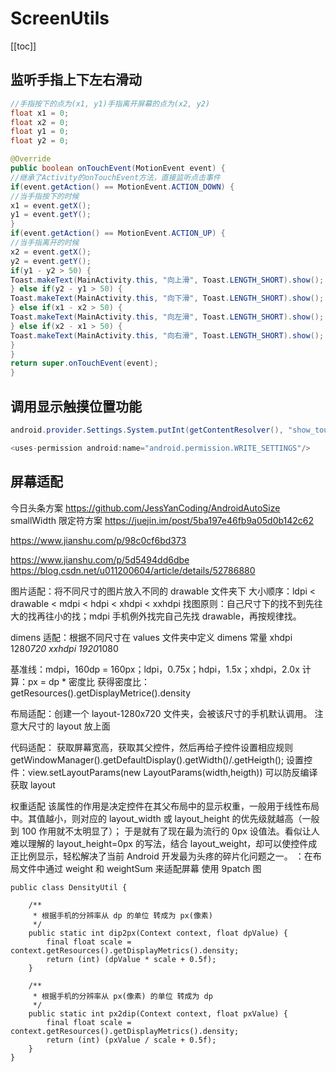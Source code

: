 # ScreenUtils

[[toc]]

## 监听手指上下左右滑动

```java
//手指按下的点为(x1, y1)手指离开屏幕的点为(x2, y2)
float x1 = 0;
float x2 = 0;
float y1 = 0;
float y2 = 0;

@Override
public boolean onTouchEvent(MotionEvent event) {
//继承了Activity的onTouchEvent方法，直接监听点击事件
if(event.getAction() == MotionEvent.ACTION_DOWN) {
//当手指按下的时候
x1 = event.getX();
y1 = event.getY();
}
if(event.getAction() == MotionEvent.ACTION_UP) {
//当手指离开的时候
x2 = event.getX();
y2 = event.getY();
if(y1 - y2 > 50) {
Toast.makeText(MainActivity.this, "向上滑", Toast.LENGTH_SHORT).show();
} else if(y2 - y1 > 50) {
Toast.makeText(MainActivity.this, "向下滑", Toast.LENGTH_SHORT).show();
} else if(x1 - x2 > 50) {
Toast.makeText(MainActivity.this, "向左滑", Toast.LENGTH_SHORT).show();
} else if(x2 - x1 > 50) {
Toast.makeText(MainActivity.this, "向右滑", Toast.LENGTH_SHORT).show();
}
}
return super.onTouchEvent(event);
}

```

## 调用显示触摸位置功能

```java
android.provider.Settings.System.putInt(getContentResolver(), "show_touches", 1);

<uses-permission android:name="android.permission.WRITE_SETTINGS"/>
```

## 屏幕适配

今日头条方案
<https://github.com/JessYanCoding/AndroidAutoSize>  
smallWidth 限定符方案
<https://juejin.im/post/5ba197e46fb9a05d0b142c62>

<https://www.jianshu.com/p/98c0cf6bd373>

<https://www.jianshu.com/p/5d5494dd6dbe>  
<https://blog.csdn.net/u011200604/article/details/52786880>

图片适配：将不同尺寸的图片放入不同的 drawable 文件夹下
大小顺序：ldpi < drawable < mdpi < hdpi < xhdpi < xxhdpi
找图原则：自己尺寸下的找不到先往大的找再往小的找；mdpi 手机例外找完自己先找 drawable，再按规律找。

dimens 适配：根据不同尺寸在 values 文件夹中定义 dimens 常量
xhdpi 1280*720
xxhdpi 1920*1080

基准线：mdpi，160dp = 160px；ldpi，0.75x；hdpi，1.5x；xhdpi，2.0x
计算：px = dp \* 密度比
获得密度比：getResources().getDisplayMetrice().density

布局适配：创建一个 layout-1280x720 文件夹，会被该尺寸的手机默认调用。
注意大尺寸的 layout 放上面

代码适配：
获取屏幕宽高，获取其父控件，然后再给子控件设置相应规则 getWindowManager().getDefaultDisplay().getWidth()/.getHeigth();
设置控件：view.setLayoutParams(new LayoutParams(width,heigth))
可以防反编译获取 layout

权重适配
该属性的作用是决定控件在其父布局中的显示权重，一般用于线性布局中。其值越小，则对应的 layout_width 或 layout_height 的优先级就越高（一般到 100 作用就不太明显了）；
于是就有了现在最为流行的 0px 设值法。看似让人难以理解的 layout_height=0px 的写法，结合 layout_weight，却可以使控件成正比例显示，轻松解决了当前 Android 开发最为头疼的碎片化问题之一。
：在布局文件中通过 weight 和 weightSum 来适配屏幕
使用 9patch 图

```
public class DensityUtil {

    /**
     * 根据手机的分辨率从 dp 的单位 转成为 px(像素)
     */
    public static int dip2px(Context context, float dpValue) {
        final float scale = context.getResources().getDisplayMetrics().density;
        return (int) (dpValue * scale + 0.5f);
    }

    /**
     * 根据手机的分辨率从 px(像素) 的单位 转成为 dp
     */
    public static int px2dip(Context context, float pxValue) {
        final float scale = context.getResources().getDisplayMetrics().density;
        return (int) (pxValue / scale + 0.5f);
    }
}
```
